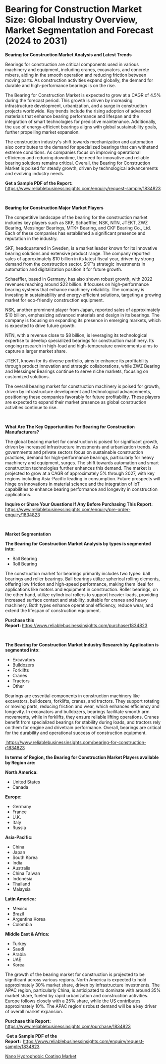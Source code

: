 <p><h1>Bearing for Construction Market Size: Global Industry Overview, Market Segmentation and Forecast (2024 to 2031)</h1></p><p><strong>Bearing for Construction Market Analysis and Latest Trends</strong></p>
<p><p>Bearings for construction are critical components used in various machinery and equipment, including cranes, excavators, and concrete mixers, aiding in the smooth operation and reducing friction between moving parts. As construction activities expand globally, the demand for durable and high-performance bearings is on the rise.</p><p>The Bearing for Construction Market is expected to grow at a CAGR of 4.5% during the forecast period. This growth is driven by increasing infrastructure development, urbanization, and a surge in construction projects worldwide. Key trends include the rising adoption of advanced materials that enhance bearing performance and lifespan and the integration of smart technologies for predictive maintenance. Additionally, the use of energy-efficient bearings aligns with global sustainability goals, further propelling market expansion.</p><p>The construction industry's shift towards mechanization and automation also contributes to the demand for specialized bearings that can withstand extreme conditions. As companies focus on improving operational efficiency and reducing downtime, the need for innovative and reliable bearing solutions remains critical. Overall, the Bearing for Construction Market is poised for steady growth, driven by technological advancements and evolving industry needs.</p></p>
<p><strong>Get a Sample PDF of the Report:&nbsp;</strong> <a href="https://www.reliablebusinessinsights.com/enquiry/request-sample/1834823?utm_campaign=1113&utm_medium=2&utm_source=Github&utm_content=ia&utm_term=31122024&utm_id=bearing-for-construction">https://www.reliablebusinessinsights.com/enquiry/request-sample/1834823</a></p>
<p>&nbsp;</p>
<p><strong>Bearing for Construction Major Market Players</strong></p>
<p><p>The competitive landscape of the bearing for the construction market includes key players such as SKF, Schaeffler, NSK, NTN, JTEKT, ZWZ Bearing, Messinger Bearings, MTK+ Bearing, and CKF Bearing Co., Ltd. Each of these companies has established a significant presence and reputation in the industry.</p><p>SKF, headquartered in Sweden, is a market leader known for its innovative bearing solutions and extensive product range. The company reported sales of approximately $10 billion in its latest fiscal year, driven by strong demand from the construction sector. SKF's strategic investments in automation and digitalization position it for future growth.</p><p>Schaeffler, based in Germany, has also shown robust growth, with 2022 revenues reaching around $22 billion. It focuses on high-performance bearing systems that enhance machinery reliability. The company is investing in sustainability and energy-efficient solutions, targeting a growing market for eco-friendly construction equipment.</p><p>NSK, another prominent player from Japan, reported sales of approximately $10 billion, emphasizing advanced materials and design in its bearings. The company is focusing on expanding its presence in emerging markets, which is expected to drive future growth.</p><p>NTN, with a revenue close to $8 billion, is leveraging its technological expertise to develop specialized bearings for construction machinery. Its ongoing research in high-load and high-temperature environments aims to capture a larger market share.</p><p>JTEKT, known for its diverse portfolio, aims to enhance its profitability through product innovation and strategic collaborations, while ZWZ Bearing and Messinger Bearings continue to serve niche markets, focusing on customized solutions.</p><p>The overall bearing market for construction machinery is poised for growth, driven by infrastructure development and technological advancements, positioning these companies favorably for future profitability. These players are expected to expand their market presence as global construction activities continue to rise.</p></p>
<p>&nbsp;</p>
<p><strong>What Are The Key Opportunities For Bearing for Construction Manufacturers?</strong></p>
<p><p>The global bearing market for construction is poised for significant growth, driven by increased infrastructure investments and urbanization trends. As governments and private sectors focus on sustainable construction practices, demand for high-performance bearings, particularly for heavy machinery and equipment, surges. The shift towards automation and smart construction technologies further enhances this demand. The market is projected to grow at a CAGR of approximately 5% through 2027, with key regions including Asia-Pacific leading in consumption. Future prospects will hinge on innovations in material science and the integration of IoT capabilities to enhance bearing performance and longevity in construction applications.</p></p>
<p><strong>Inquire or Share Your Questions If Any Before Purchasing This Report:</strong> <a href="https://www.reliablebusinessinsights.com/enquiry/pre-order-enquiry/1834823?utm_campaign=1113&utm_medium=2&utm_source=Github&utm_content=ia&utm_term=31122024&utm_id=bearing-for-construction">https://www.reliablebusinessinsights.com/enquiry/pre-order-enquiry/1834823</a></p>
<p>&nbsp;</p>
<p><strong>Market Segmentation</strong></p>
<p><strong>The Bearing for Construction Market Analysis by types is segmented into:</strong></p>
<p><ul><li>Ball Bearing</li><li>Roll Bearing</li></ul></p>
<p><p>The construction market for bearings primarily includes two types: ball bearings and roller bearings. Ball bearings utilize spherical rolling elements, offering low friction and high-speed performance, making them ideal for applications like motors and equipment in construction. Roller bearings, on the other hand, utilize cylindrical rollers to support heavier loads, providing increased surface contact and stability, suitable for cranes and heavy machinery. Both types enhance operational efficiency, reduce wear, and extend the lifespan of construction equipment.</p></p>
<p><strong>Purchase this Report:&nbsp;</strong><a href="https://www.reliablebusinessinsights.com/purchase/1834823?utm_campaign=1113&utm_medium=2&utm_source=Github&utm_content=ia&utm_term=31122024&utm_id=bearing-for-construction">https://www.reliablebusinessinsights.com/purchase/1834823</a></p>
<p>&nbsp;</p>
<p><strong>The Bearing for Construction Market Industry Research by Application is segmented into:</strong></p>
<p><ul><li>Excavators</li><li>Bulldozers</li><li>Forklifts</li><li>Cranes</li><li>Tractors</li><li>Other</li></ul></p>
<p><p>Bearings are essential components in construction machinery like excavators, bulldozers, forklifts, cranes, and tractors. They support rotating or moving parts, reducing friction and wear, which enhances efficiency and longevity. In excavators and bulldozers, bearings facilitate smooth arm movements, while in forklifts, they ensure reliable lifting operations. Cranes benefit from specialized bearings for stability during loads, and tractors rely on them for engine and drivetrain performance. Overall, bearings are critical for the durability and operational success of construction equipment.</p></p>
<p><a href="https://www.reliablebusinessinsights.com/bearing-for-construction-r1834823?utm_campaign=1113&utm_medium=2&utm_source=Github&utm_content=ia&utm_term=31122024&utm_id=bearing-for-construction">&nbsp;https://www.reliablebusinessinsights.com/bearing-for-construction-r1834823</a></p>
<p><strong>In terms of Region, the Bearing for Construction Market Players available by Region are:</strong></p>
<p>
    <p> <strong> North America: </strong>
        <ul>
            <li>United States</li>
            <li>Canada</li>
        </ul>
        </p> 
    <p> <strong> Europe: </strong>
        <ul>
            <li>Germany</li>
            <li>France</li>
            <li>U.K.</li>
            <li>Italy</li>
            <li>Russia</li>
        </ul>
        </p> 
    <p> <strong> Asia-Pacific: </strong>
        <ul>
            <li>China</li>
            <li>Japan</li>
            <li>South Korea</li>
            <li>India</li>
            <li>Australia</li>
            <li>China Taiwan</li>
            <li>Indonesia</li>
            <li>Thailand</li>
            <li>Malaysia</li>
        </ul>
        </p> 
    <p> <strong> Latin America: </strong>
        <ul>
            <li>Mexico</li>
            <li>Brazil</li>
            <li>Argentina Korea</li>
            <li>Colombia</li>
        </ul>
        </p> 
    <p> <strong> Middle East & Africa: </strong>
        <ul>
            <li>Turkey</li>
            <li>Saudi</li>
            <li>Arabia</li>
            <li>UAE</li>
            <li>Korea</li>
        </ul>
    </p>
    </p>
<p><p>The growth of the bearing market for construction is projected to be significant across various regions. North America is expected to hold approximately 30% market share, driven by infrastructure investments. The APAC region, particularly China, is anticipated to dominate with around 35% market share, fueled by rapid urbanization and construction activities. Europe follows closely with a 25% share, while the US contributes approximately 10%. The APAC region's robust demand will be a key driver of overall market expansion.</p></p>
<p><strong>Purchase this Report: </strong><a href="https://www.reliablebusinessinsights.com/purchase/1834823?utm_campaign=1113&utm_medium=2&utm_source=Github&utm_content=ia&utm_term=31122024&utm_id=bearing-for-construction">https://www.reliablebusinessinsights.com/purchase/1834823</a></p>
<p>&nbsp;<strong>Get a Sample PDF of the Report:&nbsp;&nbsp;</strong><a href="https://www.reliablebusinessinsights.com/enquiry/request-sample/1834823?utm_campaign=1113&utm_medium=2&utm_source=Github&utm_content=ia&utm_term=31122024&utm_id=bearing-for-construction">https://www.reliablebusinessinsights.com/enquiry/request-sample/1834823</a></p>
<p><strong></strong></p>
<p><p><a href="https://github.com/lisaeichler20775/Market-Research-Report-List-1/blob/main/nano-hydrophobic-coating-market.md?utm_campaign=1113&utm_medium=2&utm_source=Github&utm_content=ia&utm_term=31122024&utm_id=bearing-for-construction">Nano Hydrophobic Coating Market</a></p></p>